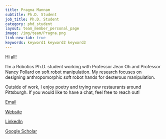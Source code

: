 ```yaml
---
title: Pragna Mannam
subtitle: Ph.D. Student
job_title: Ph.D. Student
category: phd_student
layout: team_member_personal_page
image: /img/team/Pragna.png
link-new-tab: true
keywords: keyword1 keyword2 keyword3
---
```


Hi all!

I’m a Robotics Ph.D. student working with Professor Jean Oh and Professor Nancy
Pollard on soft robot manipulation. My research focuses on designing
anthropomorphic soft robot hands for dexterous manipulation.

Outside of work, I enjoy poetry and trying new restaurants around Pittsburgh.
If you would like to have a chat, feel free to reach out!

[Email](mailto:pmannam@andrew.cmu.edu)

[Website](https://www.ri.cmu.edu/ri-people/pragna-mannam/)

[LinkedIn](https://www.linkedin.com/in/pmannam/)

[Google Scholar](https://scholar.google.com/citations?user=1XZy004AAAAJ&hl=en&oi=ao)

